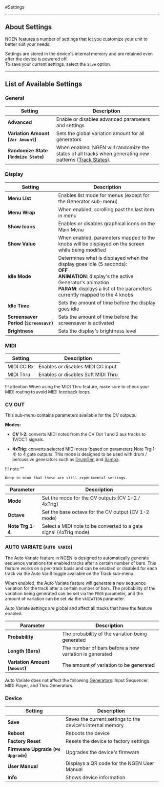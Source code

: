 #Settings

---

## About Settings

NGEN features a number of settings that let you customize your unit to better suit your needs. 

Settings are stored in the device's internal memory and are retained even after the device is powered off.  
To save your current settings, select the ```Save``` option.

---

## List of Available Settings 

### General

| **Setting**                           | **Description**                                     |
|---------------------------------------|-----------------------------------------------------|
| **Advanced**                          | Enable or disables advanced parameters and settings |
| **Variation Amount (```Var Amount```)** | Sets the global variation amount for all generators |
| **Randomize State (```Rndmize State```)** | When enabled, NGEN will randomize the states of all tracks when generating new patterns ([Track States](track.md#track-states)). |

### Display

| **Setting**                              | **Description**                                                                                                                                                                                                                |
|------------------------------------------|--------------------------------------------------------------------------------------------------------------------------------------------------------------------------------------------------------------------------------|
| **Menu List**                            | Enables list mode for menus (except for the Generator sub-menu)                                                                                                                                                                |
| **Menu Wrap**                            | When enabled, scrolling past the last item in menu                                                                                                                                                                             |
| **Show Icons**                           | Enables or disables graphical icons on the Main Menu                                                                                                                                                                           |
| **Show Value**                           | When enabled, parameters mapped to the knobs will be displayed on the screen while being modified                                                                                                                              |
| **Idle Mode**                            | Determines what is displayed when the display goes idle (5 seconds):<br> **OFF**<br>**ANIMATION**: display's the active Generator's animation<br> **PARAM**: displays a list of the parameters currently mapped to the 4 knobs |
| **Idle Time**                            | Sets the amount of time before the display goes idle                                                                                                                                                                           |
| **Screensaver Period (```Screensavr```)** | Sets the amount of time before the screensaver is activated                                                                                                                                                                    |
| **Brightness**                           | Sets the display's brightness level                                                                                                                                                                                            |


### MIDI

| **Setting**                           | **Description**                                     |
|---------------------------------------|-----------------------------------------------------|
| MIDI CC Rx                            | Enables or disables MIDI CC input                   | 
| MIDI Thru                             | Enables or disables Soft MIDI Thru                  | 

!!! attention
    When using the MIDI Thru feature, make sure to check your MIDI routing to avoid MIDI feedback loops.

### CV OUT

This sub-menu contains parameters available for the CV outputs.

**Modes:**

- **CV 1-2**: converts MIDI notes from the CV Out 1 and 2 aux tracks to 1V/OCT signals.

- **4xTrig**: converts selected MIDI notes (based on parameters Note Trg 1-4) to 4 gate outputs. This mode is designed to be used with drum / percussive generators such as [DrumGen](generators.md#drumgen) and [Samba](generators.md#samba).

!!! note ""

    Keep in mind that these are still experimental settings.

| **Parameter**                   | **Description**                                      |
|---------------------------------|------------------------------------------------------|
| **Mode**                             | Set the mode for the CV outputs (CV 1-2 / 4xTrig) |
| **Octave**                        | Set the base octave for the CV output (CV 1-2 mode) |
| **Note Trg 1-4**                         | Select a MIDI note to be converted to a gate signal (4xTrig mode) |


### AUTO VARIATE (```AUTO VARI8```)

The Auto Variate feature in NGEN is designed to automatically generate sequence variations for enabled tracks after a certain number of bars. 
This feature works on a per-track basis and can be enabled or disabled for each track via the Auto Vari8 toggle available on the Track sub-menu.

When enabled, the Auto Variate feature will generate a new sequence variation for the track after a certain number of bars. The probability of the variation being generated can be set via the ```PROB``` parameter, and the amount of variation can be set via the ```VARIATION``` parameter.

Auto Variate settings are global and affect all tracks that have the feature enabled.


| **Parameter**                   | **Description**                                      |
|---------------------------------|------------------------------------------------------|
| **Probability**    | The probability of the variation being generated     |
| **Length (Bars)**                        | The number of bars before a new variation is generated |
| **Variation Amount (```Amount```)** | The amount of variation to be generated              |

Auto Variate does not affect the following [Generators](generators.md): Input Sequencer, MIDI Player, and Thru Generators.



### Device

| **Setting**                             | **Description**                                            |
|-----------------------------------------|------------------------------------------------------------|
| **Save**                                | Saves the current settings to the device's internal memory |
| **Reboot**                              | Reboots the device                                         |
| **Factory Reset**                       | Resets the device to factory settings                      |
| **Firmware Upgrade (```FW Upgrade```)** | Upgrades the device's firmware                             |
| **User Manual**                         | Displays a QR code for the NGEN User Manual                |
| **Info**                                | Shows device information                                   |
